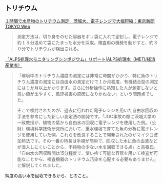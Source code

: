 ## トリチウム

[１時間で水産物のトリチウム測定　茨城大、電子レンジで大幅短縮：東京新聞 TOKYO Web](https://www.tokyo-np.co.jp/article/274273)

> 測定方法は、切り身をのせた容器をポリ袋に入れて密封し、電子レンジで約１５分温めて袋にたまった水分を採取。検査用の機械を動かすと、約３０分でトリチウムが検出される。

[「ALPS処理水モニタリングシンポジウム」リポート|ALPS処理水（METI/経済産業省）](https://www.meti.go.jp/earthquake/nuclear/hairo_osensui/shirou_alps/reports/01/)

> 「環境中のトリチウム濃度の測定には非常に時間がかかり、特に魚のトリチウム濃度の測定には自由水の測定だけで１か月程度、有機結合型の測定には１か月以上かかります。さらに分析操作に熟知した人が測定しないと高い値が出やすく、風評被害の原因になりかねない」という問題点でした。
>
> そこで検討されたのが、過去に行われた電子レンジを用いた自由水回収の手法を参考にした新しい測定法の開発です。「JOC事故の際に茨城大学の一政教授が、植物の葉から自由水の回収に電子レンジを使用した例。（公財）環境科学技術研究所において、重水環境で育てた魚の分析に電子レンジを使用していた例。これらを改良することで開発されたのがマイクロ波加熱法です。その一番の特長は手順が簡単で、回収した水に魚の血液などが混入しにくいことから、不純物の少ない水を回収できる点」と鳥養氏。「自由水の回収時間は15分程度で、使い捨て可能な容器を用いて検査が可能なことから、検査機器のトリチウム汚染を心配する必要もありません」と解説してくれました。

純度の高い水を回収できるから、とのこと。
